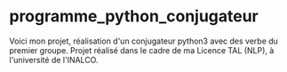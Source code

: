 # programme_python_conjugateur
Voici mon projet, réalisation d'un conjugateur python3 avec des verbe du premier groupe. Projet réalisé dans le cadre de ma Licence TAL (NLP), à l'université de l'INALCO. 
